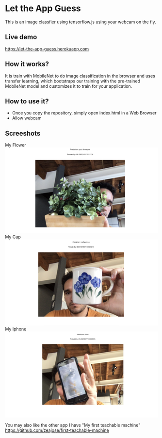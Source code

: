 # Let the App Guess
This is an image classfier using tensorflow.js using your webcam on the fly.

## Live demo

https://let-the-app-guess.herokuapp.com

## How it works?

It is train with MobileNet to do image classification in the browser and uses transfer learning, which bootstraps our training with the pre-trained MobileNet model and customizes it to train for your application.


## How to use it?

- Once you copy the repository, simply open index.html in a Web Browser 
- Allow webcam


## Screeshots

<div>
  My Flower
  <img src="public/object_a.png" />
  <br>
  My Cup
  <img src="public/object_b.png" />
  <br>
  My Iphone
  <img src="public/object_c.png" />
  
<div/>

You may also like the other app I have "My first teachable machine" 
https://github.com/zeajose/first-teachable-machine
